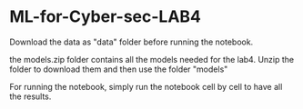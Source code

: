 # ML-for-Cyber-sec-LAB4
Download the data as "data" folder before running the notebook.

the models.zip folder contains all the models needed for the lab4. Unzip the folder to download them and then use the folder "models"

For running the notebook, simply run the notebook cell by cell to have all the results. 

